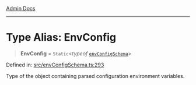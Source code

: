 [Admin Docs](/)

***

# Type Alias: EnvConfig

> **EnvConfig** = `Static`\<*typeof* [`envConfigSchema`](../variables/envConfigSchema.md)\>

Defined in: [src/envConfigSchema.ts:293](https://github.com/PalisadoesFoundation/talawa-api/blob/ba7157ff8b26bc2c54d7ad9ad4d0db0ff21eda4d/src/envConfigSchema.ts#L293)

Type of the object containing parsed configuration environment variables.
